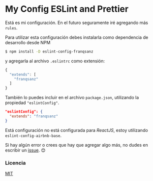 # My Config ESLint and Prettier

Está es mi configuración. En el futuro seguramente iré agregando más `rules`.

Para utilizar esta configuración debes instalarla como dependencia de desarrollo desde NPM

```sh
$ npm install -D eslint-config-franqsanz
```

y agregarla al archivo `.eslintrc` como extensión:

```js
{
  "extends": [
    "franqsanz"
  ]
}
```
También lo puedes incluir en el archivo `package.json`, utilizando la propiedad `"eslintConfig"`.

```json
"eslintConfig": {
  "extends": "franqsanz"
}
```

Está configuración no está configurada para _ReactJS_, estoy utilizando `eslint-config-airbnb-base`.

Si hay algún error o crees que hay que agregar algo más, no dudes en escribir un [issue](https://github.com/Franqsanz/eslint-config-franqsanz/issues). 😊

### Licencia

[MIT](LICENSE)
